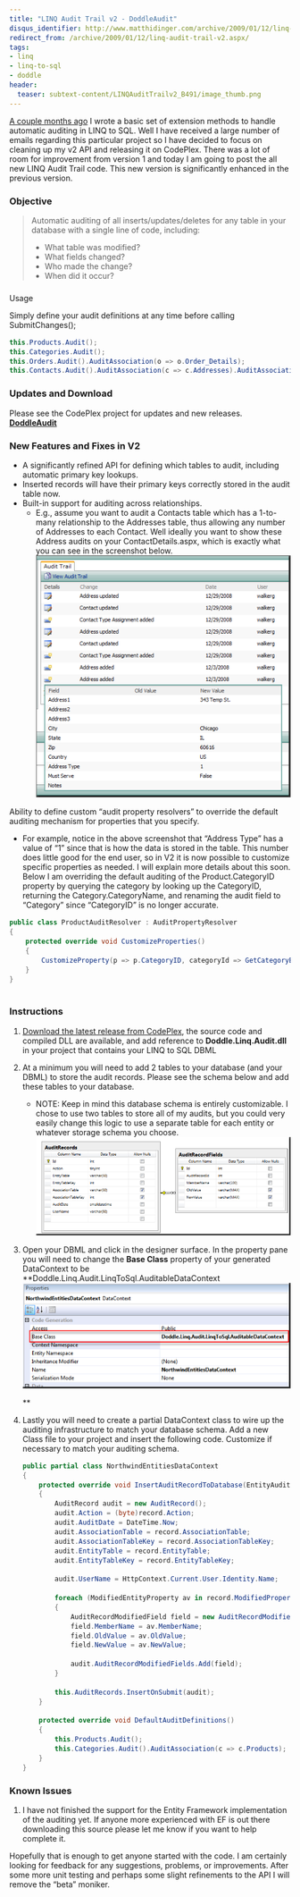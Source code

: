 ```yaml
---
title: "LINQ Audit Trail v2 - DoddleAudit"
disqus_identifier: http://www.matthidinger.com/archive/2009/01/12/linq-audit-trail-v2.aspx
redirect_from: /archive/2009/01/12/linq-audit-trail-v2.aspx/
tags: 
- linq
- linq-to-sql
- doddle
header:
  teaser: subtext-content/LINQAuditTrailv2_B491/image_thumb.png
---
```

[A couple months ago](http://www.matthidinger.com/archive/2008/05/08/linq-to-sql-audit-trail.aspx) I wrote a basic set of extension methods to handle automatic auditing in LINQ to SQL. Well I have received a large number of emails regarding this particular project so I have decided to focus on cleaning up my v2 API and releasing it on CodePlex. There was a lot of room for improvement from version 1 and today I am going to post the all new LINQ Audit Trail code. This new version is significantly enhanced in the previous version.

### Objective

> Automatic auditing of all inserts/updates/deletes for any table in your database with a single line of code, including:
>
> -   What table was modified?
> -   What fields changed?
> -   Who made the change?
> -   When did it occur?

### 
Usage

Simply define your audit definitions at any time before calling SubmitChanges();

```csharp
this.Products.Audit();
this.Categories.Audit();
this.Orders.Audit().AuditAssociation(o => o.Order_Details);
this.Contacts.Audit().AuditAssociation(c => c.Addresses).AuditAssociation(c => c.PhoneNumbers);
```

### Updates and Download

Please see the CodePlex project for updates and new releases. **[DoddleAudit](http://www.codeplex.com/DoddleAudit)**

### New Features and Fixes in V2

-   A significantly refined API for defining which tables to audit, including automatic primary key lookups.
-   Inserted records will have their primary keys correctly stored in the audit table now.
-   Built-in support for auditing across relationships.
    -   E.g., assume you want to audit a Contacts table which has a 1-to-many relationship to the Addresses table, thus allowing any number of Addresses to each Contact. Well ideally you want to show these Address audits on your ContactDetails.aspx, which is exactly what you can see in the screenshot below. 
        ![](/images/subtext-content/LINQAuditTrailv2_B491/image_thumb.png)


Ability to define custom “audit property resolvers” to override the default auditing mechanism for properties that you specify.

-   For example, notice in the above screenshot that “Address Type” has a value of “1” since that is how the data is stored in the table. This number does little good for the end user, so in V2 it is now possible to customize specific properties as needed. I will explain more details about this soon. Below I am overriding the default auditing of the Product.CategoryID property by querying the category by looking up the CategoryID, returning the Category.CategoryName, and renaming the audit field to “Category” since “CategoryID” is no longer accurate.

```csharp
public class ProductAuditResolver : AuditPropertyResolver
{
    protected override void CustomizeProperties()
    {
        CustomizeProperty(p => p.CategoryID, categoryId => GetCategoryByID(cid).CategoryName, "Category");
    }
}   
   
```

### 

### Instructions

1.  [Download the latest release from CodePlex](http://www.codeplex.com/doddleaudit), the source code and compiled DLL are available, and add reference to **Doddle.Linq.Audit.dll** in your project that contains your LINQ to SQL DBML
2.  At a minimum you will need to add 2 tables to your database (and your DBML) to store the audit records. Please see the schema below and add these tables to your database.
    -   NOTE: Keep in mind this database schema is entirely customizable. I chose to use two tables to store all of my audits, but you could very easily change this logic to use a separate table for each entity or whatever storage schema you choose.  
        ![](/images/subtext-content/LINQAuditTrailv2_B491/image_thumb_3.png)


3.  Open your DBML and click in the designer surface. In the property pane you will need to change the **Base Class** property of your generated DataContext to be **Doddle.Linq.Audit.LinqToSql.AuditableDataContext 
    ![](/images/subtext-content/LINQAuditTrailv2_B491/image_thumb_4.png)

    **
4.  Lastly you will need to create a partial DataContext class to wire up the auditing infrastructure to match your database schema. Add a new Class file to your project and insert the following code. Customize if necessary to match your auditing schema.
    [](http://11011.net/software/vspaste)[](http://11011.net/software/vspaste)

    ```csharp
    public partial class NorthwindEntitiesDataContext
    {
        protected override void InsertAuditRecordToDatabase(EntityAuditRecord record)
        {
            AuditRecord audit = new AuditRecord();
            audit.Action = (byte)record.Action;
            audit.AuditDate = DateTime.Now;
            audit.AssociationTable = record.AssociationTable;
            audit.AssociationTableKey = record.AssociationTableKey;
            audit.EntityTable = record.EntityTable;
            audit.EntityTableKey = record.EntityTableKey;

            audit.UserName = HttpContext.Current.User.Identity.Name;

            foreach (ModifiedEntityProperty av in record.ModifiedProperties)
            {
                AuditRecordModifiedField field = new AuditRecordModifiedField();
                field.MemberName = av.MemberName;
                field.OldValue = av.OldValue;
                field.NewValue = av.NewValue;

                audit.AuditRecordModifiedFields.Add(field);
            }

            this.AuditRecords.InsertOnSubmit(audit);
        }

        protected override void DefaultAuditDefinitions()
        {
            this.Products.Audit();
            this.Categories.Audit().AuditAssociation(c => c.Products);
        }
    }
    ```

### Known Issues

1.  I have not finished the support for the Entity Framework implementation of the auditing yet. If anyone more experienced with EF is out there downloading this source please let me know if you want to help complete it.

Hopefully that is enough to get anyone started with the code. I am certainly looking for feedback for any suggestions, problems, or improvements. After some more unit testing and perhaps some slight refinements to the API I will remove the “beta” moniker.



